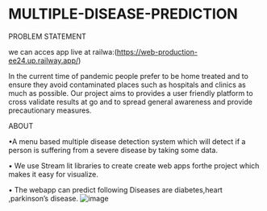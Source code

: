 # MULTIPLE-DISEASE-PREDICTION

PROBLEM STATEMENT


we can acces app live at railwa:(https://web-production-ee24.up.railway.app/)


In the current time of pandemic people prefer to be home treated and to ensure they avoid contaminated places such as hospitals and clinics as much as possible. Our project aims to provides a user friendly platform to cross validate results at go and to spread general awareness and provide precautionary measures.


ABOUT


•A menu based multiple disease detection system which will detect if a person is
suffering from a severe disease by taking some data.


• We use Stream lit libraries to create create web apps forthe project which makes it
easy for visualize.



• The webapp can predict following Diseases are diabetes,heart ,parkinson’s disease.
![image](https://user-images.githubusercontent.com/86976690/183260171-d83308e3-f4c9-4d11-bb99-8a52e6e442ef.png)
